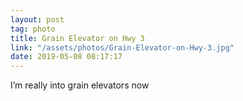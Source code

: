 ```yaml
---
layout: post
tag: photo
title: Grain Elevator on Hwy 3
link: "/assets/photos/Grain-Elevator-on-Hwy-3.jpg"
date: 2019-05-08 08:17:17
---
```

I’m really into grain elevators now